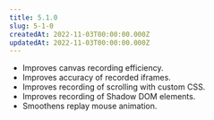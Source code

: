 ```yaml
---
title: 5.1.0
slug: 5-1-0
createdAt: 2022-11-03T00:00:00.000Z
updatedAt: 2022-11-03T00:00:00.000Z
---
```


- Improves canvas recording efficiency.
- Improves accuracy of recorded iframes.
- Improves recording of scrolling with custom CSS.
- Improves recording of Shadow DOM elements.
- Smoothens replay mouse animation.

